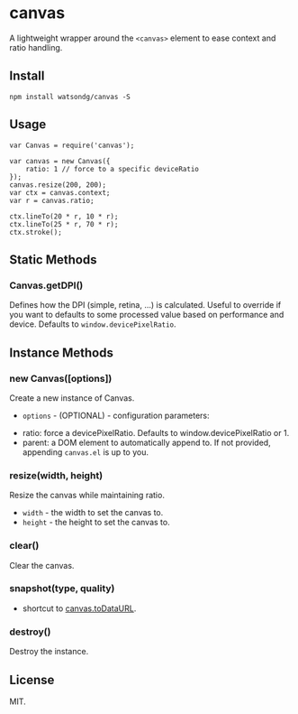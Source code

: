 canvas
===

A lightweight wrapper around the `<canvas>` element to ease context and ratio handling.

## Install

```
npm install watsondg/canvas -S
```

## Usage

```
var Canvas = require('canvas');

var canvas = new Canvas({
    ratio: 1 // force to a specific deviceRatio
});
canvas.resize(200, 200);
var ctx = canvas.context;
var r = canvas.ratio;

ctx.lineTo(20 * r, 10 * r);
ctx.lineTo(25 * r, 70 * r);
ctx.stroke();
```

## Static Methods

### Canvas.getDPI()
Defines how the DPI (simple, retina, ...) is calculated. Useful to override if you want to defaults to some processed value based on performance and device. Defaults to `window.devicePixelRatio`.

## Instance Methods

### new Canvas([options])

Create a new instance of Canvas.
* `options` - (OPTIONAL) - configuration parameters:
- ratio: force a devicePixelRatio. Defaults to window.devicePixelRatio or 1.
- parent: a DOM element to automatically append to. If not provided, appending `canvas.el` is up to you.


### resize(width, height)

Resize the canvas while maintaining ratio.
* `width` - the width to set the canvas to.
* `height` - the height to set the canvas to.


### clear()

Clear the canvas.

### snapshot(type, quality)

- shortcut to [canvas.toDataURL](https://developer.mozilla.org/en-US/docs/Web/API/HTMLCanvasElement/toDataURL).

### destroy()

Destroy the instance.

## License
MIT.